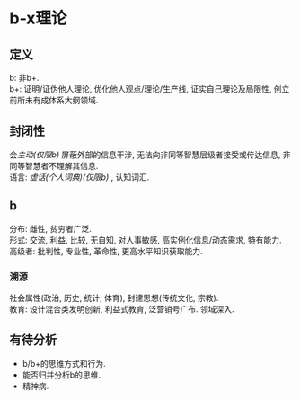 # b-x理论

## 定义
b: 非b+.  
b+: 证明/证伪他人理论, 优化他人观点/理论/生产线, 证实自己理论及局限性, 创立前所未有成体系大纲领域.  

## 封闭性
会*主动(仅限b)* 屏蔽外部的信息干涉, 无法向非同等智慧层级者接受或传达信息, 非同等智慧者不理解其信息.  
语言: *虚话(个人词典)(仅限b)* , 认知词汇.

## b
分布: 雌性, 贫穷者广泛.  
形式: 交流, 利益, 比较, 无自知, 对人事敏感, 高实例化信息/动态需求, 特有能力.  
高级者: 批判性, 专业性, 革命性, 更高水平知识获取能力.

### 溯源
社会属性(政治, 历史, 统计, 体育), 封建思想(传统文化, 宗教).  
教育: 设计混合类发明创新, 利益式教育, 泛营销号广布. 领域深入.

## 有待分析
- b/b+的思维方式和行为.
- 能否归并分析b的思维.
- 精神病.
